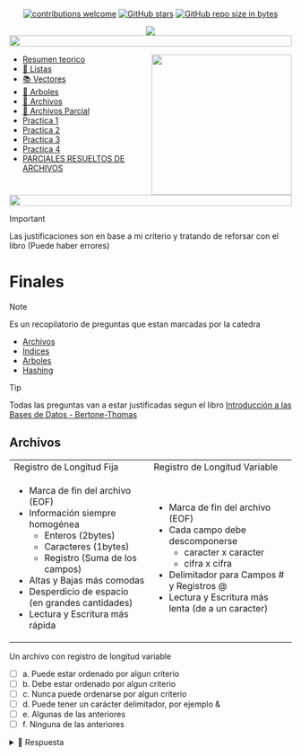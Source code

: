<div align="center"> 

[![contributions welcome](https://img.shields.io/badge/contributions-welcome-brightgreen.svg?style=flat)](https://github.com/Fabian-Martinez-Rincon/FOD)
[![GitHub stars](https://img.shields.io/github/stars/Fabian-Martinez-Rincon/FOD)](https://github.com/Fabian-Martinez-Rincon/FOD/stargazers/)
[![GitHub repo size in bytes](https://img.shields.io/github/repo-size/Fabian-Martinez-Rincon/FOD)](https://github.com/Fabian-Martinez-Rincon/FOD)


<img src="https://readme-typing-svg.demolab.com?font=Fira+Code&size=30&duration=1700&pause=800&color=28CDF7&center=true&width=435&lines=FOD"/>
 </div>

</div>


<img src= 'https://i.gifer.com/origin/8c/8cd3f1898255c045143e1da97fbabf10_w200.gif' height="20" width="100%">

<p><img width="250" align='right' src="https://media.giphy.com/media/QxSveBdhdtLgagcKdR/giphy.gif"></p>

- [Resumen teorico](https://inakilapeyre.notion.site/inakilapeyre/Fundamentos-de-Organizaci-n-de-Datos-b2375e1e8e2c441693bb98c470261c69)
- [🧾 Listas](/Documentos/Codigos/Listas.md)
- [📚 Vectores](/Documentos/Codigos/Vectores.md)
- [🌳 Arboles](/Documentos/Codigos/Arboles.md)
- [📁 Archivos](/Documentos/Codigos/Archivos.md)
- [📁 Archivos Parcial](/Documentos/ParArchivos.md)
- [Practica 1](/Documentos/Practicas/Practica1Nueva.md)
- [Practica 2](/Documentos/Practicas/Practica2.md)
- [Practica 3](/Documentos/Practicas/Practica3.md)
- [Practica 4](/Documentos/Practicas/Practica4.md)
- [PARCIALES RESUELTOS DE ARCHIVOS](/Documentos/archivos.md)

</td></tr></table>

<img src= 'https://i.gifer.com/origin/8c/8cd3f1898255c045143e1da97fbabf10_w200.gif' height="20" width="100%">

> [!IMPORTANT]  
> Las justificaciones son en base a mi criterio y tratando de reforsar con el libro (Puede haber errores)


# Finales 

> [!NOTE]  
> Es un recopilatorio de preguntas que estan marcadas por la catedra

- [Archivos](#archivos)
- [Indices]()
- [Arboles]()
- [Hashing]()

> [!TIP]
> Todas las preguntas van a estar justificadas segun el libro [Introducción a las Bases de Datos - Bertone-Thomas](/Introducción%20a%20las%20Bases%20de%20Datos%20-%20Bertone-Thomas.pdf)

## Archivos

<table><tr><td>Registro de Longitud Fija</td><td>Registro de Longitud Variable</td></tr>

<tr><td>

- Marca de fin del archivo (EOF)
- Información siempre homogénea
    - Enteros (2bytes)
    - Caracteres (1bytes)
    - Registro (Suma de los campos)
- Altas y Bajas más comodas
- Desperdicio de espacio (en grandes cantidades)
- Lectura y Escritura más rápida

</td><td>

- Marca de fin del archivo (EOF)
- Cada campo debe descomponerse 
    - caracter x caracter
    - cifra x cifra
- Delimitador para Campos # y Registros @ 
- Lectura y Escritura más lenta (de a un caracter)

</td></tr>
</table>


Un archivo con registro de longitud variable

- [ ] a. Puede estar ordenado por algun criterio 
- [ ] b. Debe estar ordenado por algun criterio 
- [ ] c. Nunca puede ordenarse por algun criterio 
- [ ] d. Puede tener un carácter delimitador, por ejemplo & 
- [ ] e. Algunas de las anteriores 
- [ ] f. Ninguna de las anteriores 

<details><summary>👀 Respuesta</summary>

Algunas de las anteriores

> [!NOTE]  
> a, d


</details>

